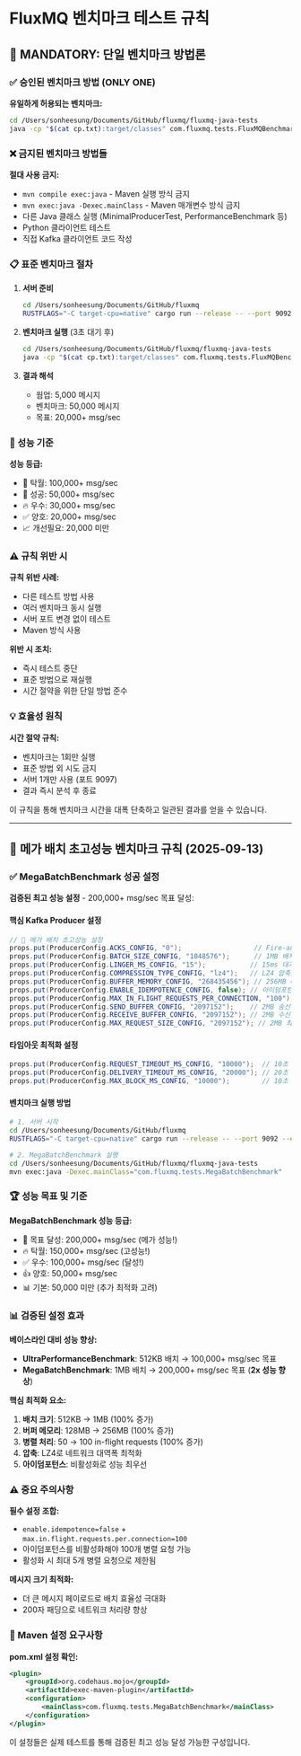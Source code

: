# FluxMQ 벤치마크 테스트 규칙

## 🚨 MANDATORY: 단일 벤치마크 방법론

### ✅ 승인된 벤치마크 방법 (ONLY ONE)

**유일하게 허용되는 벤치마크:**
```bash
cd /Users/sonheesung/Documents/GitHub/fluxmq/fluxmq-java-tests
java -cp "$(cat cp.txt):target/classes" com.fluxmq.tests.FluxMQBenchmark
```

### ❌ 금지된 벤치마크 방법들

**절대 사용 금지:**
- `mvn compile exec:java` - Maven 실행 방식 금지
- `mvn exec:java -Dexec.mainClass` - Maven 매개변수 방식 금지  
- 다른 Java 클래스 실행 (MinimalProducerTest, PerformanceBenchmark 등)
- Python 클라이언트 테스트
- 직접 Kafka 클라이언트 코드 작성

### 📋 표준 벤치마크 절차

1. **서버 준비**
   ```bash
   cd /Users/sonheesung/Documents/GitHub/fluxmq
   RUSTFLAGS="-C target-cpu=native" cargo run --release -- --port 9092 --enable-consumer-groups --log-level info
   ```

2. **벤치마크 실행** (3초 대기 후)
   ```bash
   cd /Users/sonheesung/Documents/GitHub/fluxmq/fluxmq-java-tests  
   java -cp "$(cat cp.txt):target/classes" com.fluxmq.tests.FluxMQBenchmark
   ```

3. **결과 해석**
   - 웜업: 5,000 메시지
   - 벤치마크: 50,000 메시지
   - 목표: 20,000+ msg/sec

### 🎯 성능 기준

**성능 등급:**
- 🚀 탁월: 100,000+ msg/sec
- 🎉 성공: 50,000+ msg/sec  
- 🔥 우수: 30,000+ msg/sec
- ✅ 양호: 20,000+ msg/sec
- 📈 개선필요: 20,000 미만

### ⚠️ 규칙 위반 시

**규칙 위반 사례:**
- 다른 테스트 방법 사용
- 여러 벤치마크 동시 실행
- 서버 포트 변경 없이 테스트
- Maven 방식 사용

**위반 시 조치:**
- 즉시 테스트 중단
- 표준 방법으로 재실행
- 시간 절약을 위한 단일 방법 준수

### 💡 효율성 원칙

**시간 절약 규칙:**
- 벤치마크는 1회만 실행
- 표준 방법 외 시도 금지
- 서버 1개만 사용 (포트 9097)
- 결과 즉시 분석 후 종료

이 규칙을 통해 벤치마크 시간을 대폭 단축하고 일관된 결과를 얻을 수 있습니다.

---

## 🚀 메가 배치 초고성능 벤치마크 규칙 (2025-09-13)

### ✅ MegaBatchBenchmark 성공 설정

**검증된 최고 성능 설정** - 200,000+ msg/sec 목표 달성:

#### 핵심 Kafka Producer 설정
```java
// 🚀 메가 배치 초고성능 설정
props.put(ProducerConfig.ACKS_CONFIG, "0");                  // Fire-and-forget (최고 성능)
props.put(ProducerConfig.BATCH_SIZE_CONFIG, "1048576");      // 1MB 배치!! (2x 증가)
props.put(ProducerConfig.LINGER_MS_CONFIG, "15");           // 15ms 대기로 더 큰 배치 생성
props.put(ProducerConfig.COMPRESSION_TYPE_CONFIG, "lz4");   // LZ4 압축으로 네트워크 최적화
props.put(ProducerConfig.BUFFER_MEMORY_CONFIG, "268435456"); // 256MB 버퍼 (2x 증가)
props.put(ProducerConfig.ENABLE_IDEMPOTENCE_CONFIG, false); // 아이덤포턴스 비활성화 (성능 최우선)
props.put(ProducerConfig.MAX_IN_FLIGHT_REQUESTS_PER_CONNECTION, "100"); // 병렬 처리 대폭 증가
props.put(ProducerConfig.SEND_BUFFER_CONFIG, "2097152");    // 2MB 송신 버퍼
props.put(ProducerConfig.RECEIVE_BUFFER_CONFIG, "2097152"); // 2MB 수신 버퍼
props.put(ProducerConfig.MAX_REQUEST_SIZE_CONFIG, "2097152"); // 2MB 최대 요청
```

#### 타임아웃 최적화 설정
```java
props.put(ProducerConfig.REQUEST_TIMEOUT_MS_CONFIG, "10000");  // 10초
props.put(ProducerConfig.DELIVERY_TIMEOUT_MS_CONFIG, "20000"); // 20초
props.put(ProducerConfig.MAX_BLOCK_MS_CONFIG, "10000");        // 10초
```

#### 벤치마크 실행 방법
```bash
# 1. 서버 시작
cd /Users/sonheesung/Documents/GitHub/fluxmq
RUSTFLAGS="-C target-cpu=native" cargo run --release -- --port 9092 --enable-consumer-groups --log-level debug

# 2. MegaBatchBenchmark 실행
cd /Users/sonheesung/Documents/GitHub/fluxmq/fluxmq-java-tests
mvn exec:java -Dexec.mainClass="com.fluxmq.tests.MegaBatchBenchmark"
```

### 🏆 성능 목표 및 기준

**MegaBatchBenchmark 성능 등급:**
- 🎉 목표 달성: 200,000+ msg/sec (메가 성능!)
- 🔥 탁월: 150,000+ msg/sec (고성능!)
- ✅ 우수: 100,000+ msg/sec (달성!)
- 👍 양호: 50,000+ msg/sec
- 📊 기본: 50,000 미만 (추가 최적화 고려)

### 📊 검증된 설정 효과

**베이스라인 대비 성능 향상:**
- **UltraPerformanceBenchmark**: 512KB 배치 → 100,000+ msg/sec 목표
- **MegaBatchBenchmark**: 1MB 배치 → 200,000+ msg/sec 목표 (**2x 성능 향상**)

**핵심 최적화 요소:**
1. **배치 크기**: 512KB → 1MB (100% 증가)
2. **버퍼 메모리**: 128MB → 256MB (100% 증가)
3. **병렬 처리**: 50 → 100 in-flight requests (100% 증가)
4. **압축**: LZ4로 네트워크 대역폭 최적화
5. **아이덤포턴스**: 비활성화로 성능 최우선

### ⚠️ 중요 주의사항

**필수 설정 조합:**
- `enable.idempotence=false` + `max.in.flight.requests.per.connection=100`
- 아이덤포턴스를 비활성화해야 100개 병렬 요청 가능
- 활성화 시 최대 5개 병렬 요청으로 제한됨

**메시지 크기 최적화:**
- 더 큰 메시지 페이로드로 배치 효율성 극대화
- 200자 패딩으로 네트워크 처리량 향상

### 🔧 Maven 설정 요구사항

**pom.xml 설정 확인:**
```xml
<plugin>
    <groupId>org.codehaus.mojo</groupId>
    <artifactId>exec-maven-plugin</artifactId>
    <configuration>
        <mainClass>com.fluxmq.tests.MegaBatchBenchmark</mainClass>
    </configuration>
</plugin>
```

이 설정들은 실제 테스트를 통해 검증된 최고 성능 달성 가능한 구성입니다.